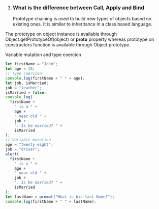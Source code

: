 3. ### What is the difference between Call, Apply and Bind

   Prototype chaining is used to build new types of objects based on existing ones. It is similar to inheritance in a class based language.

The prototype on object instance is available through Object.getPrototypeOf(object) or **proto** property whereas prototype on constructors function is available through Object.prototype.

Variable mutation and type coercion

```javascript
let firstName = "John";
let age = 28;
// Type coercion
console.log(firstName + " " + age);
let job, isMarried;
job = "teacher";
isMarried = false;
console.log(
  firstName +
    " is a " +
    age +
    " year old " +
    job +
    ". Is he married? " +
    isMarried
);
// Variable mutation
age = "twenty eight";
job = "driver";
alert(
  firstName +
    " is a " +
    age +
    " year old " +
    job +
    ". Is he married? " +
    isMarried
);
let lastName = prompt("What is his last Name?");
console.log(firstName + " " + lastName);
```
